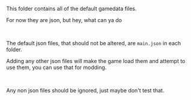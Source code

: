 This folder contains all of the default gamedata files.

For now they are json, but hey, what can ya do

<br/>

The default json files, that should not be altered, are `main.json` in each folder.

Adding any other json files will make the game load them and attempt to use them, you can use that for modding.

<br/>

Any non json files should be ignored, just maybe don't test that.